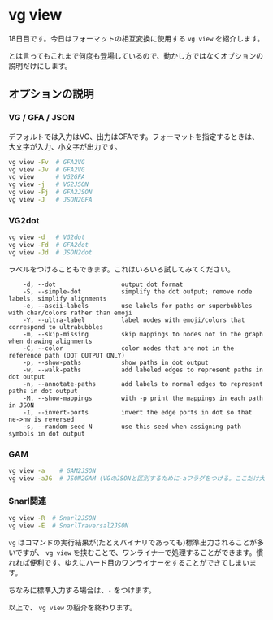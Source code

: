# vg view

18日目です。今日はフォーマットの相互変換に使用する `vg view` を紹介します。

とは言ってもこれまで何度も登場しているので、動かし方ではなくオプションの説明だけにします。



## オプションの説明

### VG / GFA / JSON

デフォルトでは入力はVG、出力はGFAです。フォーマットを指定するときは、大文字が入力、小文字が出力です。

```bash
vg view -Fv  # GFA2VG
vg view -Jv  # GFA2VG
vg view      # VG2GFA
vg view -j   # VG2JSON
vg view -Fj  # GFA2JSON
vg view -J   # JSON2GFA
```



### VG2dot

```bash
vg view -d   # VG2dot
vg view -Fd  # GFA2dot
vg view -Jd  # JSON2dot
```



ラベルをつけることもできます。これはいろいろ試してみてください。

```
    -d, --dot                  output dot format
    -S, --simple-dot           simplify the dot output; remove node labels, simplify alignments
    -e, --ascii-labels         use labels for paths or superbubbles with char/colors rather than emoji
    -Y, --ultra-label          label nodes with emoji/colors that correspond to ultrabubbles
    -m, --skip-missing         skip mappings to nodes not in the graph when drawing alignments
    -C, --color                color nodes that are not in the reference path (DOT OUTPUT ONLY)
    -p, --show-paths           show paths in dot output
    -w, --walk-paths           add labeled edges to represent paths in dot output
    -n, --annotate-paths       add labels to normal edges to represent paths in dot output
    -M, --show-mappings        with -p print the mappings in each path in JSON
    -I, --invert-ports         invert the edge ports in dot so that ne->nw is reversed
    -s, --random-seed N        use this seed when assigning path symbols in dot output
```



### GAM

```bash
vg view -a    # GAM2JSON
vg view -aJG  # JSON2GAM (VGのJSONと区別するために-aフラグをつける。ここだけ大文字で出力。。)
```





### Snarl関連

```bash
vg view -R  # Snarl2JSON
vg view -E  # SnarlTraversal2JSON
```





`vg` はコマンドの実行結果が(たとえバイナリであっても)標準出力されることが多いですが、 `vg view` を挟むことで、ワンライナーで処理することができます。慣れれば便利です。ゆえにハード目のワンライナーをすることができてしまいます。



ちなみに標準入力する場合は、`-` をつけます。



以上で、 `vg view` の紹介を終わります。